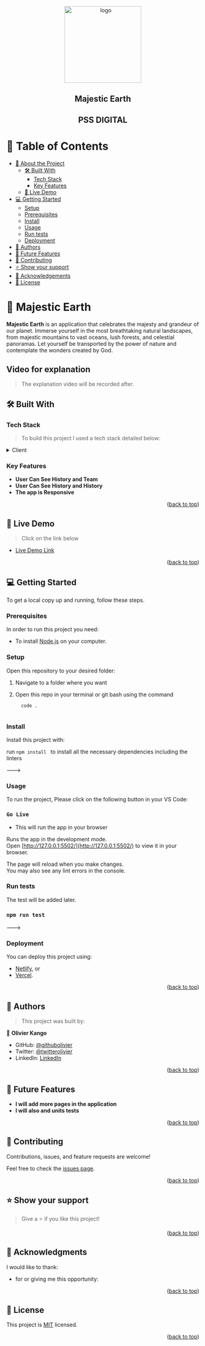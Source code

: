 <a id="readme-top"></a>

<div align="center">
 <img src="https://user-images.githubusercontent.com/108806646/219856388-8866e42b-205f-4f61-9331-e8eedbb1c823.png" alt="logo" width="200"  height="auto" />
   <br/>
  <h2>Majestic Earth</h2>
  <h2>PSS DIGITAL</h2>
</div>

</div>

<!-- TABLE OF CONTENTS -->

# 📗 Table of Contents

- [📖 About the Project](#about-project)
  - [🛠 Built With](#built-with)
    - [Tech Stack](#tech-stack)
    - [Key Features](#key-features)
  - [🚀 Live Demo](#live-demo)
- [💻 Getting Started](#getting-started)
  - [Setup](#setup)
  - [Prerequisites](#prerequisites)
  - [Install](#install)
  - [Usage](#usage)
  - [Run tests](#run-tests)
  - [Deployment](#deployment)
- [👥 Authors](#authors)
- [🔭 Future Features](#future-features)
- [🤝 Contributing](#contributing)
- [⭐️ Show your support](#support)
- [🙏 Acknowledgements](#acknowledgements)
- [📝 License](#license)

<!-- PROJECT DESCRIPTION -->

# 📖 Majestic Earth <a id="about-project"></a>

**Majestic Earth** is an application that celebrates the majesty and grandeur of our planet. Immerse yourself in the most breathtaking natural landscapes, from majestic mountains to vast oceans, lush forests, and celestial panoramas. Let yourself be transported by the power of nature and contemplate the wonders created by God.

## Video for explanation

> The explanation video will be recorded after.


## 🛠 Built With <a id="built-with"></a>

### Tech Stack <a id="tech-stack"></a>

> To build this project I used a tech stack detailed below:

<details>
  <summary>Client</summary>
  <ul>
    <li><a href="https://developer.mozilla.org/en-US/docs/Web/JavaScript">Vanilla JavaScript</a></li>
    <li><a href="https://developer.mozilla.org/en-US/docs/Web/JavaScript">jQuery</a></li>
    <li><a href="https://www.w3schools.com/html/">HTML</a></li>
    <li><a href="https://www.w3schools.com/css/">CSS</a></li>
    <li><a href="https://getbootstrap.com/">Bootstrap</a></li>
  </ul>
</details>

<!-- Features -->

### Key Features <a id="key-features"></a>

- **User Can See History and Team**
- **User Can See History and History**
- **The app is Responsive**

<p align="right">(<a href="#readme-top">back to top</a>)</p>

<!-- LIVE DEMO -->

## 🚀 Live Demo <a id="live-demo"></a>

> Click on the link below

- [Live Demo Link]()

<p align="right">(<a href="#readme-top">back to top</a>)</p>

<!-- GETTING STARTED -->

## 💻 Getting Started <a id="getting-started"></a>

To get a local copy up and running, follow these steps.

### Prerequisites

In order to run this project you need:

- To install [Node.js](https://nodejs.org/en/) on your computer.

### Setup

Open this repository to your desired folder:

1. Navigate to a folder where you want

2. Open this repo in your terminal or git bash using the command

   ```
     code .
      
   ```

### Install

Install this project with:

run `npm install ` to install all the necessary dependencies including the linters

--->

### Usage

To run the project, Please click on the following button in your VS Code:

### `Go Live`
- This will run the app in your browser 

Runs the app in the development mode.\
Open [http://127.0.0.1:5502/](http://127.0.0.1:5502/) to view it in your browser.

The page will reload when you make changes.\
You may also see any lint errors in the console.

### Run tests

The test will be added later.

### `npm run test`
--->

### Deployment

You can deploy this project using:

- [Netlify](https://app.netlify.com/teams/olivierkango/overview), or
- [Vercel](https://vercel.com/).

<p align="right">(<a href="#readme-top">back to top</a>)</p>

<!-- AUTHORS -->

## 👥 Authors <a id="authors"></a>

> This project was built by:


👤 **Olivier Kango**

- GitHub: [@githubolivier](https://github.com/Olivier-Kango)
- Twitter: [@twitterolivier](https://twitter.com/olivierkango1)
- LinkedIn: [LinkedIn](https://www.linkedin.com/in/olivier-kango-b990601b8/)

<p align="right">(<a href="#readme-top">back to top</a>)</p>

<!-- FUTURE FEATURES -->

## 🔭 Future Features <a id="future-features"></a>

- **I will add more pages in the application**
- **I will also and units tests**

<p align="right">(<a href="#readme-top">back to top</a>)</p>

<!-- CONTRIBUTING -->

## 🤝 Contributing <a id="contributing"></a>

Contributions, issues, and feature requests are welcome!

Feel free to check the [issues page](https://github.com/Olivier-Kango/movies-catalogue/issues/new).

<p align="right">(<a href="#readme-top">back to top</a>)</p>

<!-- SUPPORT -->

## ⭐️ Show your support <a id="support"></a>

> Give a ⭐ if you like this project!

<p align="right">(<a href="#readme-top">back to top</a>)</p>

<!-- ACKNOWLEDGEMENTS -->

## 🙏 Acknowledgments <a id="acknowledgements"></a>

I would like to thank:

- []() for or giving me this opportunity:

<p align="right">(<a href="#readme-top">back to top</a>)</p>

<!-- LICENSE -->

## 📝 License <a id="license"></a>

This project is [MIT](./LICENSE.txt) licensed.


<p align="right">(<a href="#readme-top">back to top</a>)</p>
